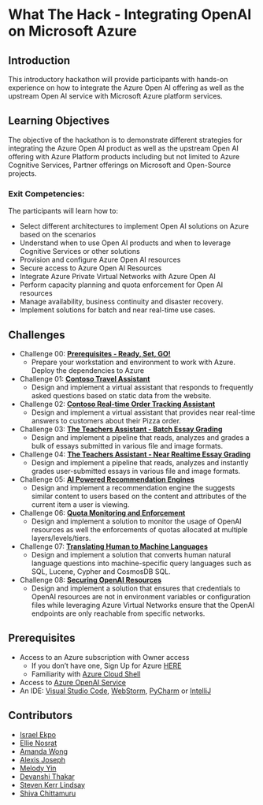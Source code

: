 # What The Hack - Integrating OpenAI on Microsoft Azure

## Introduction

This introductory hackathon will provide participants with hands-on experience on how to integrate the Azure Open AI offering as well as the upstream Open AI service with Microsoft Azure platform services.

## Learning Objectives

The objective of the hackathon is to demonstrate different strategies for integrating the Azure Open AI product as well as the upstream Open AI offering with Azure Platform products including but not limited to Azure Cognitive Services, Partner offerings on Microsoft and Open-Source projects.

### Exit Competencies: 
The participants will learn how to:
- Select different architectures to implement Open AI solutions on Azure based on the scenarios
- Understand when to use Open AI products and when to leverage Cognitive Services or other solutions
- Provision and configure Azure Open AI resources
- Secure access to Azure Open AI Resources
- Integrate Azure Private Virtual Networks with Azure Open AI
- Perform capacity planning and quota enforcement for Open AI resources
- Manage availability, business continuity and disaster recovery.
- Implement solutions for batch and near real-time use cases.


## Challenges

- Challenge 00: **[Prerequisites - Ready, Set, GO!](Student/Challenge-00.md)**
	 - Prepare your workstation and environment to work with Azure. Deploy the dependencies to Azure
- Challenge 01: **[Contoso Travel Assistant](Student/Challenge-01.md)**
	 - Design and implement a virtual assistant that responds to frequently asked questions based on static data from the website.
- Challenge 02: **[Contoso Real-time Order Tracking Assistant](Student/Challenge-02.md)**
	 - Design and implement a virtual assistant that provides near real-time answers to customers about their Pizza order.
- Challenge 03: **[The Teachers Assistant - Batch Essay Grading](Student/Challenge-03.md)**
	 - Design and implement a pipeline that reads, analyzes and grades a bulk of essays submitted in various file and image formats.
- Challenge 04: **[The Teachers Assistant - Near Realtime Essay Grading](Student/Challenge-04.md)**
	 - Design and implement a pipeline that reads, analyzes and instantly grades user-submitted essays in various file and image formats.
- Challenge 05: **[AI Powered Recommendation Engines](Student/Challenge-05.md)**
	 - Design and implement a recommendation engine the suggests similar content to users based on the content and attributes of the current item a user is viewing.
- Challenge 06: **[Quota Monitoring and Enforcement](Student/Challenge-06.md)**
	 - Design and implement a solution to monitor the usage of OpenAI resources as well the enforcements of quotas allocated at multiple layers/levels/tiers.
- Challenge 07: **[Translating Human to Machine Languages](Student/Challenge-07.md)**
	 - Design and implement a solution that converts human natural language questions into machine-specific query languages such as SQL, Lucene, Cypher and CosmosDB SQL.
- Challenge 08: **[Securing OpenAI Resources](Student/Challenge-08.md)**
	 - Design and implement a solution that ensures that credentials to OpenAI resources are not in environment variables or configuration files while leveraging Azure Virtual Networks ensure that the OpenAI endpoints are only reachable from specific networks.

## Prerequisites

- Access to an Azure subscription with Owner access
	- If you don’t have one, Sign Up for Azure [HERE](https://azure.microsoft.com/en-us/free/)
	- Familiarity with [Azure Cloud Shell](https://learn.microsoft.com/en-us/azure/cloud-shell/overview#multiple-access-points)
- Access to [Azure OpenAI Service](https://learn.microsoft.com/en-us/azure/cognitive-services/openai/overview)
- An IDE: [Visual Studio Code](https://code.visualstudio.com/), [WebStorm](https://www.jetbrains.com/webstorm/download/), [PyCharm](https://www.jetbrains.com/pycharm/download/) or [IntelliJ](https://www.jetbrains.com/idea/download/)


## Contributors

- [Israel Ekpo](https://github.com/izzymsft)
- [Ellie Nosrat](https://github.com/ellienosrat)
- [Amanda Wong](https://github.com/wongamanda)
- [Alexis Joseph](https://github.com/alexistj)
- [Melody Yin](https://github.com/melody-N07)
- [Devanshi Thakar](https://github.com/devanshithakar12)
- [Steven Kerr Lindsay](https://github.com/MicrosoftCSA)
- [Shiva Chittamuru](https://github.com/shivachittamuru)

